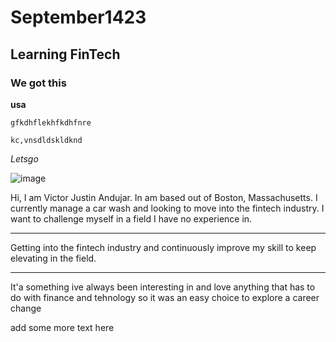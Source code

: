 # September1423

## Learning FinTech

### We got this

**usa**

`gfkdhflekhfkdhfnre`

`kc,vnsdldskldknd`

*Letsgo*

![image](https://i.pinimg.com/originals/5a/c9/27/5ac927e42a9344f52cd298c6ac425968.png)

Hi, I am Victor Justin Andujar. In am based out of Boston, Massachusetts. I currently manage a car wash and looking to move into the fintech industry. I want to challenge myself in a field I have no experience in.

---

Getting into the fintech industry and continuously improve my skill to keep elevating in the field.

---

It'a something ive always been interesting in and love anything that has to do with finance and tehnology so it was an easy choice to explore a career change

add some more text here